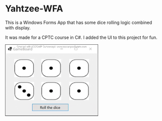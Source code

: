 # Yahtzee-WFA

This is a Windows Forms App that has some dice rolling logic combined with display.

It was made for a CPTC course in C#. I added the UI to this project for fun.

<img src="./demo.gif" width="300" />